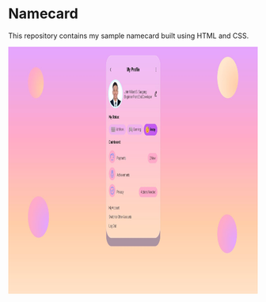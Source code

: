 # Namecard

This repository contains my sample namecard built using HTML and CSS.

<a href="logo github"><img src="https://github.com/Willythepo0h/Namecard/blob/main/Preview/Namecard.JPG" align="middle" width="1300" height="500"></a>
